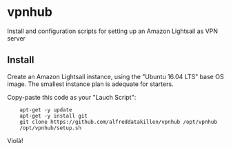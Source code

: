 # vpnhub
Install and configuration scripts for setting up an Amazon Lightsail as VPN server

## Install

Create an Amazon Lightsail instance, using the "Ubuntu 16.04 LTS" base OS image.
The smallest instance plan is adequate for starters.

Copy-paste this code as your "Lauch Script":

		apt-get -y update
		apt-get -y install git
		git clone https://github.com/alfreddatakillen/vpnhub /opt/vpnhub
		/opt/vpnhub/setup.sh

Violà!

